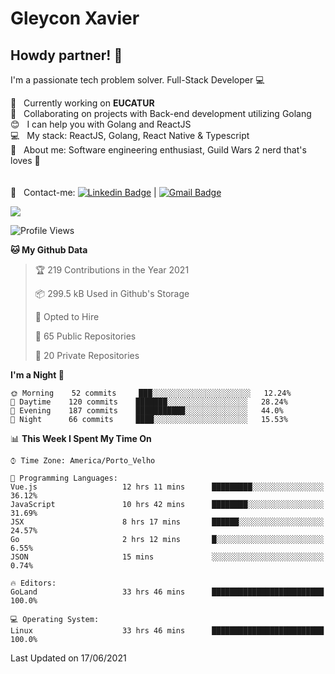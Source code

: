 # Gleycon Xavier

## Howdy partner! 👋

I'm a passionate tech problem solver.
Full-Stack Developer :computer:

 :rocket:  &nbsp; Currently working on **EUCATUR**
 <br/> :purple_heart: &nbsp; Collaborating on projects with Back-end development utilizing Golang
 <br/> :blush: &nbsp; I can help you with Golang and ReactJS
 <br/> :computer: &nbsp; My stack: ReactJS, Golang, React Native & Typescript
 <br/> 💬  &nbsp; About me: Software engineering enthusiast, Guild Wars 2 nerd that's loves :apple:
 <br/>
 <br/>
 <br/> :email: &nbsp; Contact-me: [![Linkedin Badge](https://img.shields.io/badge/-GleyconXavier-blue?style=flat-square&logo=Linkedin&logoColor=white&link=https://www.linkedin.com/in/gleyconxavier/)](https://www.linkedin.com/in/gleyconxavier/) 
| 
[![Gmail Badge](https://img.shields.io/badge/-gleyconxcarlos@gmail.com-c14438?style=flat-square&logo=Gmail&logoColor=white&link=mailto:gleyconxcarlos@gmail.com)](mailto:gleyconxcarlos@gmail.com)

![](https://komarev.com/ghpvc/?username=gleyconxavier)

<!--START_SECTION:waka-->
![Profile Views](http://img.shields.io/badge/Profile%20Views-0-blue)

**🐱 My Github Data** 

> 🏆 219 Contributions in the Year 2021
 > 
> 📦 299.5 kB Used in Github's Storage 
 > 
> 💼 Opted to Hire
 > 
> 📜 65 Public Repositories 
 > 
> 🔑 20 Private Repositories  
 > 
**I'm a Night 🦉** 

```text
🌞 Morning    52 commits     ███░░░░░░░░░░░░░░░░░░░░░░   12.24% 
🌆 Daytime    120 commits    ███████░░░░░░░░░░░░░░░░░░   28.24% 
🌃 Evening    187 commits    ███████████░░░░░░░░░░░░░░   44.0% 
🌙 Night      66 commits     ████░░░░░░░░░░░░░░░░░░░░░   15.53%

```


📊 **This Week I Spent My Time On** 

```text
⌚︎ Time Zone: America/Porto_Velho

💬 Programming Languages: 
Vue.js                   12 hrs 11 mins      █████████░░░░░░░░░░░░░░░░   36.12% 
JavaScript               10 hrs 42 mins      ████████░░░░░░░░░░░░░░░░░   31.69% 
JSX                      8 hrs 17 mins       ██████░░░░░░░░░░░░░░░░░░░   24.57% 
Go                       2 hrs 12 mins       █░░░░░░░░░░░░░░░░░░░░░░░░   6.55% 
JSON                     15 mins             ░░░░░░░░░░░░░░░░░░░░░░░░░   0.74%

🔥 Editors: 
GoLand                   33 hrs 46 mins      █████████████████████████   100.0%

💻 Operating System: 
Linux                    33 hrs 46 mins      █████████████████████████   100.0%

```


 Last Updated on 17/06/2021
<!--END_SECTION:waka-->
